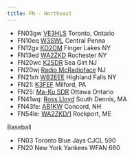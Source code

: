```yaml
---
title: FN - Northeast
---
```

* FN03gw [VE3HLS](http://ve3hls.proxy.kiwisdr.com:8073/) Toronto, Ontario
* FN10eq [W3SWL](http://radiodxing.ddns.net:8073/) Central Penna
* FN12gx [KD2OM](http://www.ecsykes.com:8073/) Finger Lakes NY
* FN13ed [WA2ZKD](http://rx.jimlill.com:8073/) Rochester NY
* FN20wc [K2SDR](http://k2sdr.homelinux.com:8073/) Sea Girt NJ
* FN20wj [Radio McRadioface](http://jerseyshoresdr.hopto.org:8073/) NJ
* FN21xh [WB2EEE](http://matt1234.viewnetcam.com:8073/) Highland Falls NY
* FN21: [K3FEF](http://k3fef.com:8901/) Milford, PA
* FN25: [Ma-Ku SDR](http://www.ma-ku.com:8073/) Ottawa Ontario
* FN41wq: [Ross Lloyd](http://rosslloyd.asuscomm.com:8073/) South Dennis, MA
* FN43fe: [AB1KW](http://kiwisdr.surriel.com/) Concord, NH
* FN54le: [WA2ZKD/1](http://rx2.wa2zkd.net:8073/) Rockport, ME

Baseball

* FN03 Toronto Blue Jays CJCL 590
* FN20 New York Yankees WFAN 660
